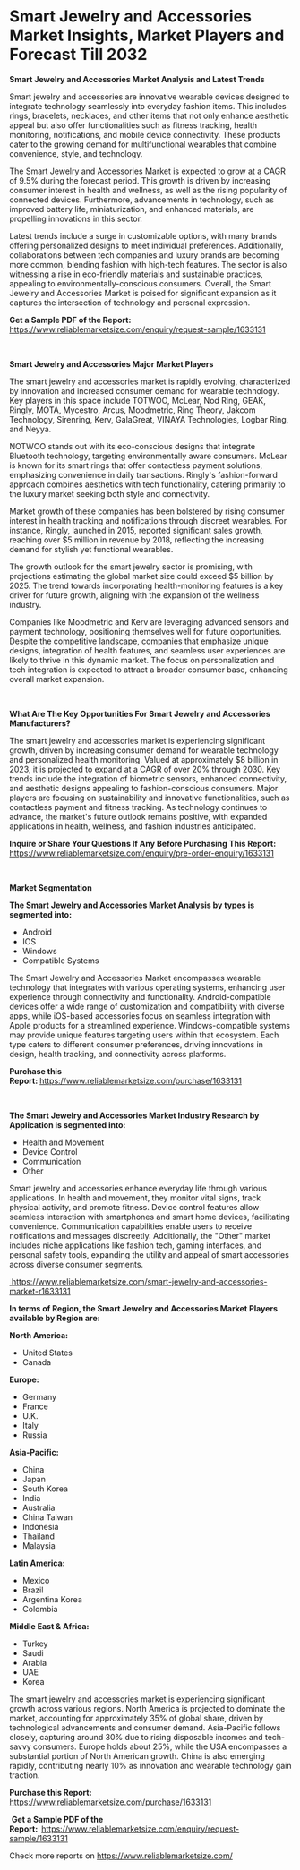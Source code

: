 <p><h1>Smart Jewelry and Accessories Market Insights, Market Players and Forecast Till 2032</h1></p><p><strong>Smart Jewelry and Accessories Market Analysis and Latest Trends</strong></p>
<p><p>Smart jewelry and accessories are innovative wearable devices designed to integrate technology seamlessly into everyday fashion items. This includes rings, bracelets, necklaces, and other items that not only enhance aesthetic appeal but also offer functionalities such as fitness tracking, health monitoring, notifications, and mobile device connectivity. These products cater to the growing demand for multifunctional wearables that combine convenience, style, and technology.</p><p>The Smart Jewelry and Accessories Market is expected to grow at a CAGR of 9.5% during the forecast period. This growth is driven by increasing consumer interest in health and wellness, as well as the rising popularity of connected devices. Furthermore, advancements in technology, such as improved battery life, miniaturization, and enhanced materials, are propelling innovations in this sector. </p><p>Latest trends include a surge in customizable options, with many brands offering personalized designs to meet individual preferences. Additionally, collaborations between tech companies and luxury brands are becoming more common, blending fashion with high-tech features. The sector is also witnessing a rise in eco-friendly materials and sustainable practices, appealing to environmentally-conscious consumers. Overall, the Smart Jewelry and Accessories Market is poised for significant expansion as it captures the intersection of technology and personal expression.</p></p>
<p><strong>Get a Sample PDF of the Report:&nbsp;</strong> <a href="https://www.reliablemarketsize.com/enquiry/request-sample/1633131?utm_campaign=3099&utm_medium=2&utm_source=Github&utm_content=ia&utm_term=29032025&utm_id=smart-jewelry-and-accessories">https://www.reliablemarketsize.com/enquiry/request-sample/1633131</a></p>
<p>&nbsp;</p>
<p><strong>Smart Jewelry and Accessories Major Market Players</strong></p>
<p><p>The smart jewelry and accessories market is rapidly evolving, characterized by innovation and increased consumer demand for wearable technology. Key players in this space include TOTWOO, McLear, Nod Ring, GEAK, Ringly, MOTA, Mycestro, Arcus, Moodmetric, Ring Theory, Jakcom Technology, Sirenring, Kerv, GalaGreat, VINAYA Technologies, Logbar Ring, and Neyya. </p><p>NOTWOO stands out with its eco-conscious designs that integrate Bluetooth technology, targeting environmentally aware consumers. McLear is known for its smart rings that offer contactless payment solutions, emphasizing convenience in daily transactions. Ringly's fashion-forward approach combines aesthetics with tech functionality, catering primarily to the luxury market seeking both style and connectivity.</p><p>Market growth of these companies has been bolstered by rising consumer interest in health tracking and notifications through discreet wearables. For instance, Ringly, launched in 2015, reported significant sales growth, reaching over $5 million in revenue by 2018, reflecting the increasing demand for stylish yet functional wearables.</p><p>The growth outlook for the smart jewelry sector is promising, with projections estimating the global market size could exceed $5 billion by 2025. The trend towards incorporating health-monitoring features is a key driver for future growth, aligning with the expansion of the wellness industry.</p><p>Companies like Moodmetric and Kerv are leveraging advanced sensors and payment technology, positioning themselves well for future opportunities. Despite the competitive landscape, companies that emphasize unique designs, integration of health features, and seamless user experiences are likely to thrive in this dynamic market. The focus on personalization and tech integration is expected to attract a broader consumer base, enhancing overall market expansion.</p></p>
<p>&nbsp;</p>
<p><strong>What Are The Key Opportunities For Smart Jewelry and Accessories Manufacturers?</strong></p>
<p><p>The smart jewelry and accessories market is experiencing significant growth, driven by increasing consumer demand for wearable technology and personalized health monitoring. Valued at approximately $8 billion in 2023, it is projected to expand at a CAGR of over 20% through 2030. Key trends include the integration of biometric sensors, enhanced connectivity, and aesthetic designs appealing to fashion-conscious consumers. Major players are focusing on sustainability and innovative functionalities, such as contactless payment and fitness tracking. As technology continues to advance, the market's future outlook remains positive, with expanded applications in health, wellness, and fashion industries anticipated.</p></p>
<p><strong>Inquire or Share Your Questions If Any Before Purchasing This Report:</strong> <a href="https://www.reliablemarketsize.com/enquiry/pre-order-enquiry/1633131?utm_campaign=3099&utm_medium=2&utm_source=Github&utm_content=ia&utm_term=29032025&utm_id=smart-jewelry-and-accessories">https://www.reliablemarketsize.com/enquiry/pre-order-enquiry/1633131</a></p>
<p>&nbsp;</p>
<p><strong>Market Segmentation</strong></p>
<p><strong>The Smart Jewelry and Accessories Market Analysis by types is segmented into:</strong></p>
<p><ul><li>Android</li><li>IOS</li><li>Windows</li><li>Compatible Systems</li></ul></p>
<p><p>The Smart Jewelry and Accessories Market encompasses wearable technology that integrates with various operating systems, enhancing user experience through connectivity and functionality. Android-compatible devices offer a wide range of customization and compatibility with diverse apps, while iOS-based accessories focus on seamless integration with Apple products for a streamlined experience. Windows-compatible systems may provide unique features targeting users within that ecosystem. Each type caters to different consumer preferences, driving innovations in design, health tracking, and connectivity across platforms.</p></p>
<p><strong>Purchase this Report:&nbsp;</strong><a href="https://www.reliablemarketsize.com/purchase/1633131?utm_campaign=3099&utm_medium=2&utm_source=Github&utm_content=ia&utm_term=29032025&utm_id=smart-jewelry-and-accessories">https://www.reliablemarketsize.com/purchase/1633131</a></p>
<p>&nbsp;</p>
<p><strong>The Smart Jewelry and Accessories Market Industry Research by Application is segmented into:</strong></p>
<p><ul><li>Health and Movement</li><li>Device Control</li><li>Communication</li><li>Other</li></ul></p>
<p><p>Smart jewelry and accessories enhance everyday life through various applications. In health and movement, they monitor vital signs, track physical activity, and promote fitness. Device control features allow seamless interaction with smartphones and smart home devices, facilitating convenience. Communication capabilities enable users to receive notifications and messages discreetly. Additionally, the "Other" market includes niche applications like fashion tech, gaming interfaces, and personal safety tools, expanding the utility and appeal of smart accessories across diverse consumer segments.</p></p>
<p><a href="https://www.reliablemarketsize.com/smart-jewelry-and-accessories-market-r1633131?utm_campaign=3099&utm_medium=2&utm_source=Github&utm_content=ia&utm_term=29032025&utm_id=smart-jewelry-and-accessories">&nbsp;https://www.reliablemarketsize.com/smart-jewelry-and-accessories-market-r1633131</a></p>
<p><strong>In terms of Region, the Smart Jewelry and Accessories Market Players available by Region are:</strong></p>
<p>
    <p> <strong> North America: </strong>
        <ul>
            <li>United States</li>
            <li>Canada</li>
        </ul>
        </p> 
    <p> <strong> Europe: </strong>
        <ul>
            <li>Germany</li>
            <li>France</li>
            <li>U.K.</li>
            <li>Italy</li>
            <li>Russia</li>
        </ul>
        </p> 
    <p> <strong> Asia-Pacific: </strong>
        <ul>
            <li>China</li>
            <li>Japan</li>
            <li>South Korea</li>
            <li>India</li>
            <li>Australia</li>
            <li>China Taiwan</li>
            <li>Indonesia</li>
            <li>Thailand</li>
            <li>Malaysia</li>
        </ul>
        </p> 
    <p> <strong> Latin America: </strong>
        <ul>
            <li>Mexico</li>
            <li>Brazil</li>
            <li>Argentina Korea</li>
            <li>Colombia</li>
        </ul>
        </p> 
    <p> <strong> Middle East & Africa: </strong>
        <ul>
            <li>Turkey</li>
            <li>Saudi</li>
            <li>Arabia</li>
            <li>UAE</li>
            <li>Korea</li>
        </ul>
    </p>
    </p>
<p><p>The smart jewelry and accessories market is experiencing significant growth across various regions. North America is projected to dominate the market, accounting for approximately 35% of global share, driven by technological advancements and consumer demand. Asia-Pacific follows closely, capturing around 30% due to rising disposable incomes and tech-savvy consumers. Europe holds about 25%, while the USA encompasses a substantial portion of North American growth. China is also emerging rapidly, contributing nearly 10% as innovation and wearable technology gain traction.</p></p>
<p><strong>Purchase this Report: </strong><a href="https://www.reliablemarketsize.com/purchase/1633131?utm_campaign=3099&utm_medium=2&utm_source=Github&utm_content=ia&utm_term=29032025&utm_id=smart-jewelry-and-accessories">https://www.reliablemarketsize.com/purchase/1633131</a></p>
<p>&nbsp;<strong>Get a Sample PDF of the Report:&nbsp;&nbsp;</strong><a href="https://www.reliablemarketsize.com/enquiry/request-sample/1633131?utm_campaign=3099&utm_medium=2&utm_source=Github&utm_content=ia&utm_term=29032025&utm_id=smart-jewelry-and-accessories">https://www.reliablemarketsize.com/enquiry/request-sample/1633131</a></p>
<p><strong></strong></p>
<p>Check more reports on <a href="https://www.reliablemarketsize.com/?utm_campaign=3099&utm_medium=2&utm_source=Github&utm_content=ia&utm_term=29032025&utm_id=smart-jewelry-and-accessories">https://www.reliablemarketsize.com/</a></p>